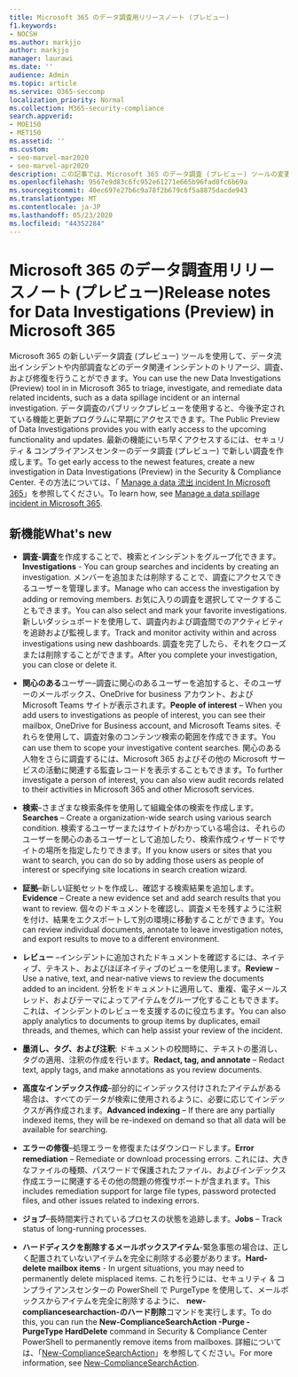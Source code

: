 ```yaml
---
title: Microsoft 365 のデータ調査用リリースノート (プレビュー)
f1.keywords:
- NOCSH
ms.author: markjjo
author: markjjo
manager: laurawi
ms.date: ''
audience: Admin
ms.topic: article
ms.service: O365-seccomp
localization_priority: Normal
ms.collection: M365-security-compliance
search.appverid:
- MOE150
- MET150
ms.assetid: ''
ms.custom:
- seo-marvel-mar2020
- seo-marvel-apr2020
description: この記事では、Microsoft 365 のデータ調査 (プレビュー) ツールの変更点と新機能を含むリリースノートについて説明します。
ms.openlocfilehash: 9567e9d83c6fc952e61271e665b96fad8fc6b69a
ms.sourcegitcommit: 40ec697e27b6c9a78f2b679c6f5a8875dacde943
ms.translationtype: MT
ms.contentlocale: ja-JP
ms.lasthandoff: 05/23/2020
ms.locfileid: "44352284"
---
```

# <a name="release-notes-for-data-investigations-preview-in-microsoft-365"></a><span data-ttu-id="38721-103">Microsoft 365 のデータ調査用リリースノート (プレビュー)</span><span class="sxs-lookup"><span data-stu-id="38721-103">Release notes for Data Investigations (Preview) in Microsoft 365</span></span>

<span data-ttu-id="38721-104">Microsoft 365 の新しいデータ調査 (プレビュー) ツールを使用して、データ流出インシデントや内部調査などのデータ関連インシデントのトリアージ、調査、および修復を行うことができます。</span><span class="sxs-lookup"><span data-stu-id="38721-104">You can use the new Data Investigations (Preview) tool in in Microsoft 365 to triage, investigate, and remediate data related incidents, such as a data spillage incident or an internal investigation.</span></span> <span data-ttu-id="38721-105">データ調査のパブリックプレビューを使用すると、今後予定されている機能と更新プログラムに早期にアクセスできます。</span><span class="sxs-lookup"><span data-stu-id="38721-105">The Public Preview of Data Investigations provides you with early access to the upcoming functionality and updates.</span></span> <span data-ttu-id="38721-106">最新の機能にいち早くアクセスするには、セキュリティ & コンプライアンスセンターのデータ調査 (プレビュー) で新しい調査を作成します。</span><span class="sxs-lookup"><span data-stu-id="38721-106">To get early access to the newest features, create a new investigation in Data Investigations (Preview) in the Security & Compliance Center.</span></span> <span data-ttu-id="38721-107">その方法については、「 [Manage a data 流出 incident In Microsoft 365](manage-data-spillage-incidents.md)」を参照してください。</span><span class="sxs-lookup"><span data-stu-id="38721-107">To learn how, see [Manage a data spillage incident in Microsoft 365](manage-data-spillage-incidents.md).</span></span>

## <a name="whats-new"></a><span data-ttu-id="38721-108">新機能</span><span class="sxs-lookup"><span data-stu-id="38721-108">What's new</span></span> 

- <span data-ttu-id="38721-109">**調査-調査**を作成することで、検索とインシデントをグループ化できます。</span><span class="sxs-lookup"><span data-stu-id="38721-109">**Investigations** - You can group searches and incidents by creating an investigation.</span></span> <span data-ttu-id="38721-110">メンバーを追加または削除することで、調査にアクセスできるユーザーを管理します。</span><span class="sxs-lookup"><span data-stu-id="38721-110">Manage who can access the investigation by adding or removing members.</span></span>  <span data-ttu-id="38721-111">お気に入りの調査を選択してマークすることもできます。</span><span class="sxs-lookup"><span data-stu-id="38721-111">You can also select and mark your favorite investigations.</span></span> <span data-ttu-id="38721-112">新しいダッシュボードを使用して、調査内および調査間でのアクティビティを追跡および監視します。</span><span class="sxs-lookup"><span data-stu-id="38721-112">Track and monitor activity within and across investigations using new dashboards.</span></span> <span data-ttu-id="38721-113">調査を完了したら、それをクローズまたは削除することができます。</span><span class="sxs-lookup"><span data-stu-id="38721-113">After you complete your investigation, you can close or delete it.</span></span>

- <span data-ttu-id="38721-114">**関心のある**ユーザー–調査に関心のあるユーザーを追加すると、そのユーザーのメールボックス、OneDrive for business アカウント、および Microsoft Teams サイトが表示されます。</span><span class="sxs-lookup"><span data-stu-id="38721-114">**People of interest** – When you add users to investigations as people of interest, you can see their mailbox, OneDrive for Business account, and Microsoft Teams sites.</span></span> <span data-ttu-id="38721-115">それらを使用して、調査対象のコンテンツ検索の範囲を作成できます。</span><span class="sxs-lookup"><span data-stu-id="38721-115">You can use them to scope your investigative content searches.</span></span> <span data-ttu-id="38721-116">関心のある人物をさらに調査するには、Microsoft 365 およびその他の Microsoft サービスの活動に関連する監査レコードを表示することもできます。</span><span class="sxs-lookup"><span data-stu-id="38721-116">To further investigate a person of interest, you can also view audit records related to their activities in Microsoft 365 and other Microsoft services.</span></span>

- <span data-ttu-id="38721-117">**検索**–さまざまな検索条件を使用して組織全体の検索を作成します。</span><span class="sxs-lookup"><span data-stu-id="38721-117">**Searches** – Create a organization-wide search using various search condition.</span></span> <span data-ttu-id="38721-118">検索するユーザーまたはサイトがわかっている場合は、それらのユーザーを関心のあるユーザーとして追加したり、検索作成ウィザードでサイトの場所を指定したりできます。</span><span class="sxs-lookup"><span data-stu-id="38721-118">If you know users or sites that you want to search, you can do so by adding those users as people of interest or specifying site locations in search creation wizard.</span></span> 

- <span data-ttu-id="38721-119">**証拠**–新しい証拠セットを作成し、確認する検索結果を追加します。</span><span class="sxs-lookup"><span data-stu-id="38721-119">**Evidence** – Create a new evidence set and add search results that you want to review.</span></span> <span data-ttu-id="38721-120">個々のドキュメントを確認し、調査メモを残すように注釈を付け、結果をエクスポートして別の環境に移動することができます。</span><span class="sxs-lookup"><span data-stu-id="38721-120">You can review individual documents, annotate to leave investigation notes, and export results to move to a different environment.</span></span> 

- <span data-ttu-id="38721-121">**レビュー** –インシデントに追加されたドキュメントを確認するには、ネイティブ、テキスト、およびほぼネイティブのビューを使用します。</span><span class="sxs-lookup"><span data-stu-id="38721-121">**Review** – Use a native, text, and near-native views to review the documents added to an incident.</span></span> <span data-ttu-id="38721-122">分析をドキュメントに適用して、重複、電子メールスレッド、およびテーマによってアイテムをグループ化することもできます。これは、インシデントのレビューを支援するのに役立ちます。</span><span class="sxs-lookup"><span data-stu-id="38721-122">You can also apply analytics to documents to group items by duplicates, email threads, and themes, which can help assist your review of the incident.</span></span> 

- <span data-ttu-id="38721-123">**墨消し、タグ、および注釈**: ドキュメントの校閲時に、テキストの墨消し、タグの適用、注釈の作成を行います。</span><span class="sxs-lookup"><span data-stu-id="38721-123">**Redact, tag, and annotate** – Redact text, apply tags, and make annotations as you review documents.</span></span>
  
- <span data-ttu-id="38721-124">**高度なインデックス作成**–部分的にインデックス付けされたアイテムがある場合は、すべてのデータが検索に使用されるように、必要に応じてインデックスが再作成されます。</span><span class="sxs-lookup"><span data-stu-id="38721-124">**Advanced indexing** – If there are any partially indexed items, they will be re-indexed on demand so that all data will be available for searching.</span></span>

- <span data-ttu-id="38721-125">**エラーの修復**–処理エラーを修復またはダウンロードします。</span><span class="sxs-lookup"><span data-stu-id="38721-125">**Error remediation** – Remediate or download processing errors.</span></span> <span data-ttu-id="38721-126">これには、大きなファイルの種類、パスワードで保護されたファイル、およびインデックス作成エラーに関連するその他の問題の修復サポートが含まれます。</span><span class="sxs-lookup"><span data-stu-id="38721-126">This includes remediation support for large file types, password protected files, and other issues related to indexing errors.</span></span> 

- <span data-ttu-id="38721-127">**ジョブ**–長時間実行されているプロセスの状態を追跡します。</span><span class="sxs-lookup"><span data-stu-id="38721-127">**Jobs** – Track status of long-running processes.</span></span>

- <span data-ttu-id="38721-128">**ハードディスクを削除するメールボックスアイテム**-緊急事態の場合は、正しく配置されていないアイテムを完全に削除する必要があります。</span><span class="sxs-lookup"><span data-stu-id="38721-128">**Hard-delete mailbox items** - In urgent situations, you may need to permanently delete misplaced items.</span></span> <span data-ttu-id="38721-129">これを行うには、セキュリティ & コンプライアンスセンターの PowerShell で PurgeType を使用して、メールボックスからアイテムを完全に削除するように、 **new-compliancesearchaction-のハード削除**コマンドを実行します。</span><span class="sxs-lookup"><span data-stu-id="38721-129">To do this, you can run the **New-ComplianceSearchAction -Purge -PurgeType HardDelete** command in Security & Compliance Center PowerShell to permanently remove items from mailboxes.</span></span> <span data-ttu-id="38721-130">詳細については、「[New-ComplianceSearchAction](https://docs.microsoft.com/powershell/module/exchange/new-compliancesearchaction)」を参照してください。</span><span class="sxs-lookup"><span data-stu-id="38721-130">For more information, see [New-ComplianceSearchAction](https://docs.microsoft.com/powershell/module/exchange/new-compliancesearchaction).</span></span>
